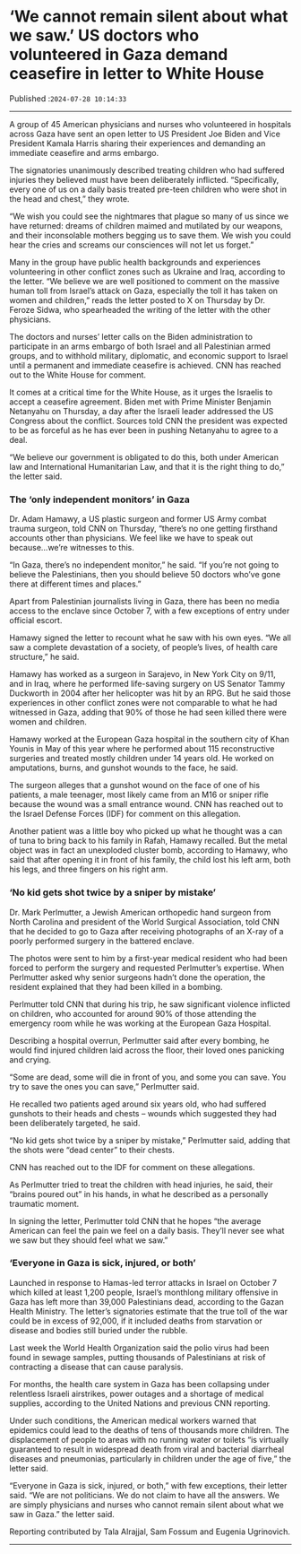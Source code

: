 # ‘We cannot remain silent about what we saw.’ US doctors who volunteered in Gaza demand ceasefire in letter to White House

Published :`2024-07-28 10:14:33`

---

A group of 45 American physicians and nurses who volunteered in hospitals across Gaza have sent an open letter to US President Joe Biden and Vice President Kamala Harris sharing their experiences and demanding an immediate ceasefire and arms embargo.

The signatories unanimously described treating children who had suffered injuries they believed must have been deliberately inflicted. “Specifically, every one of us on a daily basis treated pre-teen children who were shot in the head and chest,” they wrote.

“We wish you could see the nightmares that plague so many of us since we have returned: dreams of children maimed and mutilated by our weapons, and their inconsolable mothers begging us to save them. We wish you could hear the cries and screams our consciences will not let us forget.”

Many in the group have public health backgrounds and experiences volunteering in other conflict zones such as Ukraine and Iraq, according to the letter. “We believe we are well positioned to comment on the massive human toll from Israel’s attack on Gaza, especially the toll it has taken on women and children,” reads the letter posted to X on Thursday by Dr. Feroze Sidwa, who spearheaded the writing of the letter with the other physicians.

The doctors and nurses’ letter calls on the Biden administration to participate in an arms embargo of both Israel and all Palestinian armed groups, and to withhold military, diplomatic, and economic support to Israel until a permanent and immediate ceasefire is achieved. CNN has reached out to the White House for comment.

It comes at a critical time for the White House, as it urges the Israelis to accept a ceasefire agreement. Biden met with Prime Minister Benjamin Netanyahu on Thursday, a day after the Israeli leader addressed the US Congress about the conflict. Sources told CNN the president was expected to be as forceful as he has ever been in pushing Netanyahu to agree to a deal.

“We believe our government is obligated to do this, both under American law and International Humanitarian Law, and that it is the right thing to do,” the letter said.

### The ‘only independent monitors’ in Gaza

Dr. Adam Hamawy, a US plastic surgeon and former US Army combat trauma surgeon, told CNN on Thursday, “there’s no one getting firsthand accounts other than physicians. We feel like we have to speak out because…we’re witnesses to this.

“In Gaza, there’s no independent monitor,” he said. “If you’re not going to believe the Palestinians, then you should believe 50 doctors who’ve gone there at different times and places.”

Apart from Palestinian journalists living in Gaza, there has been no media access to the enclave since October 7, with a few exceptions of entry under official escort.

Hamawy signed the letter to recount what he saw with his own eyes. “We all saw a complete devastation of a society, of people’s lives, of health care structure,” he said.

Hamawy has worked as a surgeon in Sarajevo, in New York City on 9/11, and in Iraq, where he performed life-saving surgery on US Senator Tammy Duckworth in 2004 after her helicopter was hit by an RPG.  But he said those experiences in other conflict zones were not comparable to what he had witnessed in Gaza, adding that 90% of those he had seen killed there were women and children.

Hamawy worked at the European Gaza hospital in the southern city of Khan Younis in May of this year where he performed about 115 reconstructive surgeries and treated mostly children under 14 years old. He worked on amputations, burns, and gunshot wounds to the face, he said.

The surgeon alleges that a gunshot wound on the face of one of his patients, a male teenager, most likely came from an M16 or sniper rifle because the wound was a small entrance wound. CNN has reached out to the Israel Defense Forces (IDF) for comment on this allegation.

Another patient was a little boy who picked up what he thought was a can of tuna to bring back to his family in Rafah, Hamawy recalled. But the metal object was in fact an unexploded cluster bomb, according to Hamawy, who said that after opening it in front of his family, the child lost his left arm, both his legs, and three fingers on his right arm.

### ‘No kid gets shot twice by a sniper by mistake’

Dr. Mark Perlmutter, a Jewish American orthopedic hand surgeon from North Carolina and president of the World Surgical Association, told CNN that he decided to go to Gaza after receiving photographs of an X-ray of a poorly performed surgery in the battered enclave.

The photos were sent to him by a first-year medical resident who had been forced to perform the surgery and requested Perlmutter’s expertise. When Perlmutter asked why senior surgeons hadn’t done the operation, the resident explained that they had been killed in a bombing.

Perlmutter told CNN that during his trip, he saw significant violence inflicted on children, who accounted for around 90% of those attending the emergency room while he was working at the European Gaza Hospital.

Describing a hospital overrun, Perlmutter said after every bombing, he would find injured children laid across the floor, their loved ones panicking and crying.

“Some are dead, some will die in front of you, and some you can save. You try to save the ones you can save,” Perlmutter said.

He recalled two patients aged around six years old, who had suffered gunshots to their heads and chests – wounds which suggested they had been deliberately targeted, he said.

“No kid gets shot twice by a sniper by mistake,” Perlmutter said, adding that the shots were “dead center” to their chests.

CNN has reached out to the IDF for comment on these allegations.

As Perlmutter tried to treat the children with head injuries, he said, their “brains poured out” in his hands, in what he described as a personally traumatic moment.

In signing the letter, Perlmutter told CNN that he hopes “the average American can feel the pain we feel on a daily basis. They’ll never see what we saw but they should feel what we saw.”

### ‘Everyone in Gaza is sick, injured, or both’

Launched in response to Hamas-led terror attacks in Israel on October 7 which killed at least 1,200 people, Israel’s monthlong military offensive in Gaza has left more than 39,000 Palestinians dead, according to the Gazan Health Ministry. The letter’s signatories estimate that the true toll of the war could be in excess of 92,000, if it included deaths from starvation or disease and bodies still buried under the rubble.

Last week the World Health Organization said the polio virus had been found in sewage samples, putting thousands of Palestinians at risk of contracting a disease that can cause paralysis.

For months, the health care system in Gaza has been collapsing under relentless Israeli airstrikes, power outages and a shortage of medical supplies, according to the United Nations and previous CNN reporting.

Under such conditions, the American medical workers warned that epidemics could lead to the deaths of tens of thousands more children. The displacement of people to areas with no running water or toilets “is virtually guaranteed to result in widespread death from viral and bacterial diarrheal diseases and pneumonias, particularly in children under the age of five,” the letter said.

“Everyone in Gaza is sick, injured, or both,” with few exceptions, their letter said. “We are not politicians. We do not claim to have all the answers. We are simply physicians and nurses who cannot remain silent about what we saw in Gaza.” the letter said.

Reporting contributed by Tala Alrajjal, Sam Fossum and Eugenia Ugrinovich.

---

